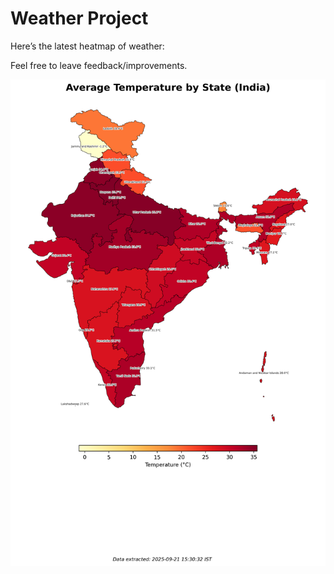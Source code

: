# Weather Project

Here’s the latest heatmap of weather:

Feel free to leave feedback/improvements.

![India Heatmap](docs/assets/india_heatmap.png?v=CFCCC3)
